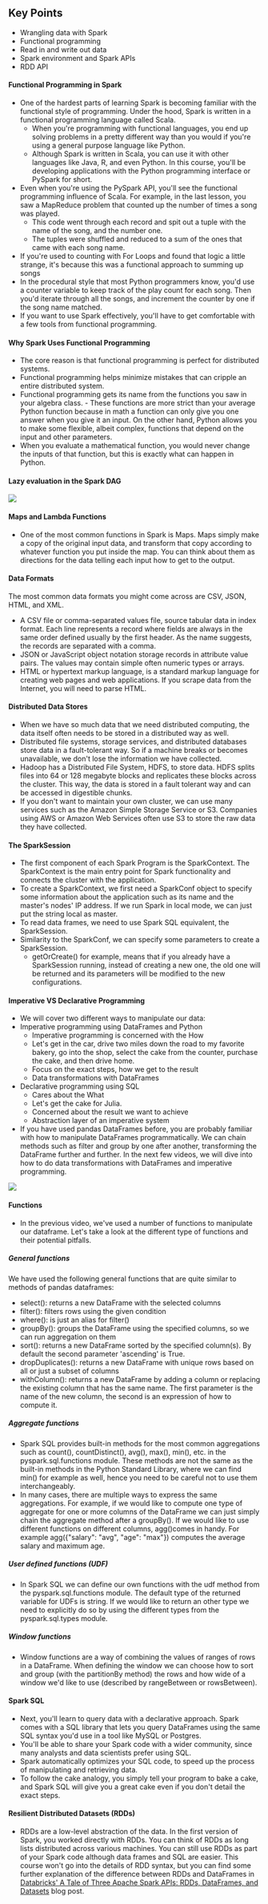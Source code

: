## Key Points
- Wrangling data with Spark
- Functional programming
- Read in and write out data
- Spark environment and Spark APIs
- RDD API

#### Functional Programming in Spark
- One of the hardest parts of learning Spark is becoming familiar with the functional style of programming. Under the hood, Spark is written in a functional programming language called Scala.
    - When you're programming with functional languages, you end up solving problems in a pretty different way than you would if you're using a general purpose language like Python.
    - Although Spark is written in Scala, you can use it with other languages like Java, R, and even Python. In this course, you'll be developing applications with the Python programming interface or PySpark for short.
- Even when you're using the PySpark API, you'll see the functional programming influence of Scala. For example, in the last lesson, you saw a MapReduce problem that counted up the number of times a song was played.
    - This code went through each record and spit out a tuple with the name of the song, and the number one.
    - The tuples were shuffled and reduced to a sum of the ones that came with each song name.
- If you're used to counting with For Loops and found that logic a little strange, it's because this was a functional approach to summing up songs
- In the procedural style that most Python programmers know, you'd use a counter variable to keep track of the play count for each song. Then you'd iterate through all the songs, and increment the counter by one if the song name matched.
- If you want to use Spark effectively, you'll have to get comfortable with a few tools from functional programming.

#### Why Spark Uses Functional Programming
- The core reason is that functional programming is perfect for distributed systems.
- Functional programming helps minimize mistakes that can cripple an entire distributed system.
- Functional programming gets its name from the functions you saw in your algebra class. - These functions are more strict than your average Python function because in math a function can only give you one answer when you give it an input. On the other hand, Python allows you to make some flexible, albeit complex, functions that depend on the input and other parameters.
- When you evaluate a mathematical function, you would never change the inputs of that function, but this is exactly what can happen in Python.

#### Lazy evaluation in the Spark DAG

![](dag.png)

#### Maps and Lambda Functions
- One of the most common functions in Spark is Maps. Maps simply make a copy of the original input data, and transform that copy according to whatever function you put inside the map. You can think about them as directions for the data telling each input how to get to the output.

#### Data Formats
The most common data formats you might come across are CSV, JSON, HTML, and XML.
- A CSV file or comma-separated values file, source tabular data in index format. Each line represents a record where fields are always in the same order defined usually by the first header. As the name suggests, the records are separated with a comma.
- JSON or JavaScript object notation storage records in attribute value pairs. The values may contain simple often numeric types or arrays.
- HTML or hypertext markup language, is a standard markup language for creating web pages and web applications. If you scrape data from the Internet, you will need to parse HTML.

#### Distributed Data Stores
- When we have so much data that we need distributed computing, the data itself often needs to be stored in a distributed way as well.
- Distributed file systems, storage services, and distributed databases store data in a fault-tolerant way. So if a machine breaks or becomes unavailable, we don't lose the information we have collected.
- Hadoop has a Distributed File System, HDFS, to store data. HDFS splits files into 64 or 128 megabyte blocks and replicates these blocks across the cluster. This way, the data is stored in a fault tolerant way and can be accessed in digestible chunks.
- If you don't want to maintain your own cluster, we can use many services such as the Amazon Simple Storage Service or S3. Companies using AWS or Amazon Web Services often use S3 to store the raw data they have collected.

#### The SparkSession
- The first component of each Spark Program is the SparkContext. The SparkContext is the main entry point for Spark functionality and connects the cluster with the application.
- To create a SparkContext, we first need a SparkConf object to specify some information about the application such as its name and the master's nodes' IP address. If we run Spark in local mode, we can just put the string local as master.
- To read data frames, we need to use Spark SQL equivalent, the SparkSession.
- Similarity to the SparkConf, we can specify some parameters to create a SparkSession.
    - getOrCreate() for example, means that if you already have a SparkSession running, instead of creating a new one, the old one will be returned and its parameters will be modified to the new configurations.

#### Imperative VS Declarative Programming
- We will cover two different ways to manipulate our data:
- Imperative programming using DataFrames and Python
    - Imperative programming is concerned with the How
    - Let's get in the car, drive two miles down the road to my favorite bakery, go into the shop, select the cake from the counter, purchase the cake, and then drive home.
    - Focus on the exact steps, how we get to the result
    - Data transformations with DataFrames
- Declarative programming using SQL
    - Cares about the What
    - Let's get the cake for Julia.
    - Concerned about the result we want to achieve
    - Abstraction layer of an imperative system
- If you have used pandas DataFrames before, you are probably familiar with how to manipulate DataFrames programmatically. We can chain methods such as filter and group by one after another, transforming the DataFrame further and further. In the next few videos, we will dive into how to do data transformations with DataFrames and imperative programming.

![](imperative-declarative.png)

#### Functions
- In the previous video, we've used a number of functions to manipulate our dataframe. Let's take a look at the different type of functions and their potential pitfalls.

##### General functions
We have used the following general functions that are quite similar to methods of pandas dataframes:
- select(): returns a new DataFrame with the selected columns
- filter(): filters rows using the given condition
- where(): is just an alias for filter()
- groupBy(): groups the DataFrame using the specified columns, so we can run aggregation on them
- sort(): returns a new DataFrame sorted by the specified column(s). By default the second parameter 'ascending' is True.
- dropDuplicates(): returns a new DataFrame with unique rows based on all or just a subset of columns
- withColumn(): returns a new DataFrame by adding a column or replacing the existing column that has the same name. The first parameter is the name of the new column, the second is an expression of how to compute it.

##### Aggregate functions
- Spark SQL provides built-in methods for the most common aggregations such as count(), countDistinct(), avg(), max(), min(), etc. in the pyspark.sql.functions module. These methods are not the same as the built-in methods in the Python Standard Library, where we can find min() for example as well, hence you need to be careful not to use them interchangeably.
- In many cases, there are multiple ways to express the same aggregations. For example, if we would like to compute one type of aggregate for one or more columns of the DataFrame we can just simply chain the aggregate method after a groupBy(). If we would like to use different functions on different columns, agg()comes in handy. For example agg({"salary": "avg", "age": "max"}) computes the average salary and maximum age.

##### User defined functions (UDF)
- In Spark SQL we can define our own functions with the udf method from the pyspark.sql.functions module. The default type of the returned variable for UDFs is string. If we would like to return an other type we need to explicitly do so by using the different types from the pyspark.sql.types module.

##### Window functions
- Window functions are a way of combining the values of ranges of rows in a DataFrame. When defining the window we can choose how to sort and group (with the partitionBy method) the rows and how wide of a window we'd like to use (described by rangeBetween or rowsBetween).

#### Spark SQL
- Next, you'll learn to query data with a declarative approach. Spark comes with a SQL library that lets you query DataFrames using the same SQL syntax you'd use in a tool like MySQL or Postgres.
- You'll be able to share your Spark code with a wider community, since many analysts and data scientists prefer using SQL.
- Spark automatically optimizes your SQL code, to speed up the process of manipulating and retrieving data.
- To follow the cake analogy, you simply tell your program to bake a cake, and Spark SQL will give you a great cake even if you don't detail the exact steps.

#### Resilient Distributed Datasets (RDDs)
- RDDs are a low-level abstraction of the data. In the first version of Spark, you worked directly with RDDs. You can think of RDDs as long lists distributed across various machines. You can still use RDDs as part of your Spark code although data frames and SQL are easier. This course won't go into the details of RDD syntax, but you can find some further explanation of the difference between RDDs and DataFrames in [Databricks' A Tale of Three Apache Spark APIs: RDDs, DataFrames, and Datasets](https://www.databricks.com/blog/2016/07/14/a-tale-of-three-apache-spark-apis-rdds-dataframes-and-datasets.html) blog post.



